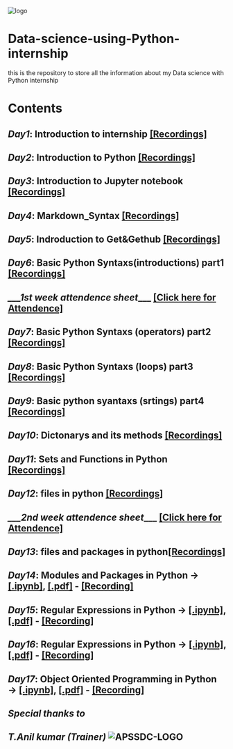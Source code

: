![logo](https://www.fiesttech.com/wp-content/uploads/2020/10/data-science-with-python.png)
# Data-science-using-Python-internship
this is the repository to store all the information about  my Data science with Python internship
# Contents
## ***___Day1___***: Introduction to internship [[Recordings]](https://transcripts.gotomeeting.com/#/s/0321a7229932e2544f8b00d34c74dc377cfe856fcdebb07b8fd50a47bf150a40)
## ***___Day2___***: Introduction to Python [[Recordings]](https://transcripts.gotomeeting.com/#/s/9663bb766291798f6a23306fa3bdffc600d82b6eece69d4baedf2ddb23eac759)
## ***___Day3___***: Introduction to Jupyter notebook [[Recordings]](https://transcripts.gotomeeting.com/#/s/9dda8ac6d4b85b1fd06b087e8001ec3bb51bafc9f68f7e96996658aaadf767c6)
## ***___Day4___***: Markdown_Syntax [[Recordings]](https://transcripts.gotomeeting.com/#/s/fd36cbc9d6a8b615c267b6f442a450de82b5c2162448da9a741a132fe752ce19)
## ***___Day5___***: Indroduction to Get&Gethub [[Recordings]](https://transcripts.gotomeeting.com/#/s/92f5635805d7e3451d4a79ce984f3118e955e3e8929c51e632f9cbc87fee4533)
## ***___Day6___***: Basic Python Syntaxs(introductions) part1 [[Recordings]](https://transcripts.gotomeeting.com/#/s/690197bfecf7d4018fba26d780871215ea988d8bef095e721ea494464c0efe71)
## ***___1st week attendence sheet***___ [[Click here for Attendence]](https://docs.google.com/spreadsheets/d/1jGqff5PyL53ukZL3z8_6NjaKkoNcg93M92Mouf8bKrI/edit?usp=sharing)
## ***___Day7___***: Basic Python Syntaxs (operators) part2 [[Recordings]](https://youtu.be/X5mPhddbLL8)
## ***___Day8___***: Basic Python Syntaxs (loops) part3 [[Recordings]](https://youtu.be/cf-El932Cl4)
## ***___Day9___***: Basic python syantaxs (srtings) part4 [[Recordings]](https://www.youtube.com/watch?v=SREIT_frSKw)
## ***___Day10___***: Dictonarys and its methods [[Recordings]](https://www.youtube.com/watch?v=wRVIO3NFn40)
## ***___Day11___***: Sets and Functions in Python [[Recordings]](https://www.youtube.com/watch?v=fkvqdEx8yLM)
## ***___Day12___***: files in python [[Recordings]](https://www.youtube.com/watch?v=QJbq4PcLiBY)
## ***___2nd week attendence sheet***___ [[Click here for Attendence]](https://docs.google.com/spreadsheets/d/1jGqff5PyL53ukZL3z8_6NjaKkoNcg93M92Mouf8bKrI/edit#gid=0)
## ***___Day13___***: files and packages in python[[Recordings]](https://www.youtube.com/watch?v=DeTPamDZa5Y)
## ***___Day14___***: Modules and Packages in Python → **[[.ipynb]](Notebooks/Day14_Modules_and_Packages_in_Python/Day14_Modules_and_Packages_in_Python.ipynb)**, **[[.pdf]](PDF_Notebooks/Day14_Modules_and_Packages_in_Python.pdf)** - **[[Recording]](https://youtu.be/ahszOgSM15s)**
## ***___Day15___***:  Regular Expressions in Python → **[[.ipynb]](Notebooks/Day15_Regular_Expressions_in_Python.ipynb)**, **[[.pdf]](PDF_Notebooks/Day15_Regular_Expressions_in_Python.pdf)** - **[[Recording]](https://youtu.be/-JSIVDLHGMw)**
## ***___Day16___***: Regular Expressions in Python → **[[.ipynb]](Notebooks/Day16_Comprehensions_and_Special_Functions_in_Python.ipynb)**, **[[.pdf]](PDF_Notebooks/Day16_Comprehensions_and_Special_Functions_in_Python.pdf)** - **[[Recording]](https://youtu.be/bRRj00RQeoU)**
## ***___Day17___***: Object Oriented Programming in Python → **[[.ipynb]](Notebooks/Day17_Object_Oriented_Programming_in_Python.ipynb)**, **[[.pdf]](PDF_Notebooks/Day17_Object_Oriented_Programming_in_Python.pdf)** - **[[Recording]](https://youtu.be/NcdI5qQ5LHg)**
## ***___Special thanks to___***
## ***___T.Anil kumar (Trainer)___*** ![APSSDC-LOGO](https://camo.githubusercontent.com/ae6595fb4d9538f2c8bf3ab504d8e2ce66c7aa13e128901f7a7ccacb63b9361c/68747470733a2f2f64726976652e676f6f676c652e636f6d2f75633f6578706f72743d646f776e6c6f61642669643d3135414b51365f2d42697857344b366d4c36525070684635454b58715946327a6a)

